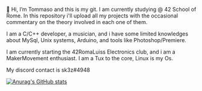 👋 Hi, I’m Tommaso and this is my git. I am currently studying @ 42 School of Rome. In this repository i'll upload all my projects with the occasional commentary on the  theory involved in each one of them.

I am a C/C++ developer, a musician, and i have some limited knowledges about MySql, Unix systems, Arduino, and tools like Photoshop/Premiere. 

I am currently starting the 42RomaLuiss Electronics club, and i am a MakerMovement enthusiast.
I am a Tux to the core, Linux is my Os.

My discord contact is sk3z#4948

<!---
Toso42/Toso42 is a ✨ special ✨ repository because its `README.md` (this file) appears on your GitHub profile.
You can click the Preview link to take a look at your changes.
--->
[![Anurag's GitHub stats](https://github-readme-stats.vercel.app/api?username=toso42)](https://github.com/toso42/github-readme-stats&theme=radical)


